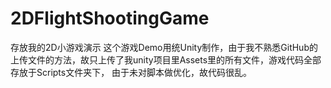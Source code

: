 # 2DFlightShootingGame
存放我的2D小游戏演示
这个游戏Demo用统Unity制作，由于我不熟悉GitHub的上传文件的方法，故只上传了我unity项目里Assets里的所有文件，游戏代码全部存放于Scripts文件夹下，
由于未对脚本做优化，故代码很乱。
